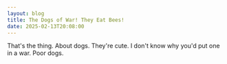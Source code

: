 ```yaml
---
layout: blog
title: The Dogs of War! They Eat Bees!
date: 2025-02-13T20:08:00
---
```

That's the thing. About dogs. They're cute. I don't know why you'd put one in a war. Poor dogs.
